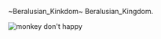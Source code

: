 ~Beralusian_Kinkdom~ Beralusian_Kingdom.

![monkey don't happy](https://observer.com/wp-content/uploads/sites/2/2021/04/GettyImages-1130349147.jpg?resize=768,512)
